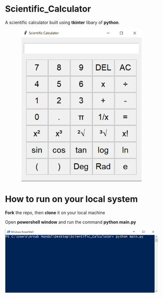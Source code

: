 # Scientific_Calculator
A scientific calculator built using <b>tkinter</b> libary of <b>python</b>.

<p align="center">
	<img src="calculator.png" height="500">
</p>


# How to run on your local system
<b>Fork</b> the repo, then <b>clone</b> it on your local machine

Open <b>powershell window</b> and run the command <b>python main.py</b>

<p align="center">
	<img src="powershell.png">
</p>
